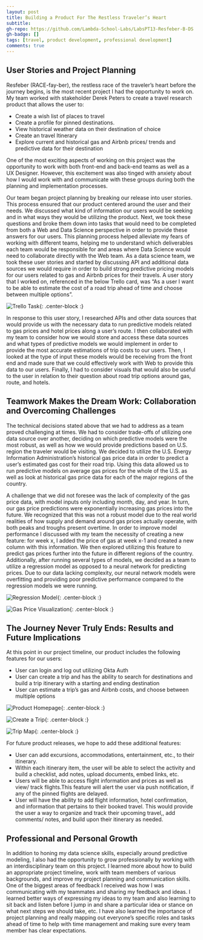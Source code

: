 ```yaml
---
layout: post
title: Building a Product For The Restless Traveler’s Heart 
subtitle: 
gh-repo: https://github.com/Lambda-School-Labs/LabsPT13-Resfeber-B-DS
gh-badge: []
tags: [travel, product development, professional development]
comments: true
---
```


## User Stories and Project Planning 

Resfeber (RACE-fay-ber),  the restless race of the traveler’s heart before the journey begins, is the most recent project I had the opportunity to work on. My team worked with stakeholder Derek Peters to create a travel research product that allows the user to:
* Create a wish list of places to travel
* Create a profile for pinned destinations.
* View historical weather data on their destination of choice
* Create an travel Itinerary
* Explore current and historical gas and Airbnb prices/ trends and predictive data for their destination 

One of the most exciting aspects of working on this project was the opportunity to work with both front-end and back-end teams as well as a UX Designer. However, this excitement was also tinged with anxiety about how I would work with and communicate with these groups during both the planning and implementation processes. 

Our team began project planning by breaking our release into user stories. This process ensured that our product centered around the user and their needs. We discussed what kind of information our users would be seeking and in what ways they would be utilizing the product. Next, we took these questions and broke them down into tasks that would need to be completed from both a Web and Data Science perspective in order to provide these answers for our users. This planning process helped alleviate my fears of working with different teams, helping me to understand which deliverables each team would be responsible for and areas where Data Science would need to collaborate directly with the Web team. 
As a data science team, we took these user stories and started by discussing API and additional data sources we would require in order to build strong predictive pricing models for our users related to gas and Airbnb prices for their travels. A user story that I worked on, referenced in the below Trello card, was “As a user I want to be able to estimate the cost of a road trip ahead of time and choose between multiple options”.

![Trello Task](/img/Trello%20Card%20for%20Labs%20Blog.png){: .center-block :}

In response to this user story, I researched APIs and other data sources that would provide us with the necessary data to run predictive models related to gas prices and hotel prices along a user’s route. I then collaborated with my team to consider how we would store and access these data sources and what types of predictive models we would implement in order to provide the most accurate estimations of trip costs to our users. Then, I looked at the type of input these models would be receiving from the front end and made sure that we could effectively work with Web to provide this data to our users. Finally, I had to consider visuals that would also be useful to the user in relation to their question about road trip options around gas, route, and hotels. 

## Teamwork Makes the Dream Work: Collaboration and Overcoming Challenges 

The technical decisions stated above that we had to address as a team proved challenging at times. We had to consider trade-offs of utilizing one data source over another, deciding on which predictive models were the most robust, as well as how we would provide predictions based on U.S. region the traveler would be visiting. We decided to utilize the U.S. Energy Information Administration’s historical gas price data in order to predict a user’s estimated gas cost for their road trip. Using this data allowed us to run predictive models on average gas prices for the whole of the U.S. as well as look at historical gas price data for each of the major regions of the country.

A challenge that we did not foresee was the lack of complexity of the gas price data, with model inputs only including month, day, and year. In turn, our gas price predictions were exponentially increasing gas prices into the future. We recognized that this was not a robust model due to the real world realities of how supply and demand around gas prices actually operate, with both peaks and troughs present overtime. In order to improve model performance I discussed with my team the necessity of creating a new feature: for week x, I added the price of gas at week x-1 and created a new column with this information. We then explored utilizing this feature to predict gas prices further into the future in different regions of the country. Additionally, after running several types of models, we decided as a team to utilize a regression model as opposed to a neural network for predicting prices. Due to our data lacking complexity, our neural network models were overfitting and providing poor predictive performance compared to the regression models we were running. 

![Regression Model](https://github.com/beccacauthorn/beccacauthorn.github.io/blob/master/img/Regression%20models%20for%20gas%20prices%20for%20blog%20post.png){: .center-block :}

![Gas Price Visualization](https://github.com/beccacauthorn/beccacauthorn.github.io/blob/master/img/Gas%20Price%20Visualization%20For%20Labs%20Blog%20Post%20.png){: .center-block :}

## The Journey Never Truly Ends: Results and Future Implications

At this point in our project timeline, our product includes the following features for our users:
* User can login and log out utilizing Okta Auth
* User can create a trip and has the ability to search for destinations and build a trip itinerary with a starting and ending destination
* User can estimate a trip’s gas and Airbnb costs, and choose between multiple options

![Product Homepage](https://github.com/beccacauthorn/beccacauthorn.github.io/blob/master/img/Labs%20Website%201%20Pic.png){: .center-block :}

![Create a Trip](https://github.com/beccacauthorn/beccacauthorn.github.io/blob/master/img/Create%20A%20Trip%20Labs%20Project%20.png){: .center-block :}

![Trip Map](https://github.com/beccacauthorn/beccacauthorn.github.io/blob/master/img/Creating%20a%20Trip%20Labs%20Project%20Photo.png){: .center-block :}

For future product releases, we hope to add these additional features:
* User can add excursions, accommodations, entertainment, etc., to their itinerary.
* Within each itinerary item, the user will be able to select the activity and build a checklist, add notes, upload documents, embed links, etc.
* Users will be able to access flight information and prices as well as view/ track flights.This feature will alert the user via push notification, if any of the pinned flights are delayed.
* User will have the ability to add flight information, hotel confirmation, and information that pertains to their booked travel. This would provide the user a way to organize and track their upcoming travel,, add comments/ notes, and build upon their itinerary as needed. 

## Professional and Personal Growth 

In addition to honing my data science skills, especially around predictive modeling, I also had the opportunity to grow professionally by working with an interdisciplinary team on this project. I learned more about how to build an appropriate project timeline, work with team members of various backgrounds, and improve my project planning and communication skills. One of the biggest areas of feedback I received was how I was communicating with my teammates and sharing my feedback and ideas. I learned better ways of expressing my ideas to my team and also learning to sit back and listen before I jump in and share a particular idea or stance on what next steps we should take, etc. I have also learned the importance of project planning and really mapping out everyone’s specific roles and tasks ahead of time to help with time management and making sure every team member has clear expectations. 






